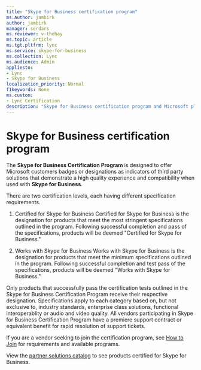 ```yaml
---
title: "Skype for Business certification program"
ms.author: jambirk
author: jambirk
manager: serdars
ms.reviewer: v-thehay
ms.topic: article
ms.tgt.pltfrm: lync
ms.service: skype-for-business
ms.collection: Lync
ms.audience: Admin
appliesto:
- Lync
- Skype for Business 
localization_priority: Normal
f1keywords: None
ms.custom:
- Lync Certification
description: "Skype for Business certification program and Microsoft plans to test and certify IP phones for Skype for Business through the Skype for Business Certification Program."
---
```

<!-- was  https://technet.microsoft.com/en-us/office/Dn947481 -->
# Skype for Business certification program

The **Skype for Business Certification Program** is designed to offer Microsoft customers badges or designations as indicators of third party solutions that demonstrate a high quality experience and compatibility when used with **Skype for Business**.

There are two certification levels, each having different specification requirements.
1. Certified for Skype for Business
    Certified for Skype for Business is the designation for products that meet the most stringent specifications outlined in the program.
    Following successful completion and pass of the specifications, products will be deemed "Certified for Skype for Business."
 
2. Works with Skype for Business
    Works with Skype for Business is the designation for products that meet the minimum specifications outlined in the program. 
    Following successful completion and test pass of the specifications, products will be deemed "Works with Skype for Business."

Only products that successfully pass the certification tests outlined in the Skype for Business Certification Program receive their respective designation.
Specifications apply to each category based on, but not exclusive to, industry standards, enterprise class solutions, functional interoperablity or audio and video quality. All vendors participating in Skype for Business Certification Program have a premiere support contract or equivalent benefit for rapid resolution of support tickets.

If you are a vendor seeking to join the certification program, see [How to Join](how-to-join.md) for requirements and available programs.

View the [partner solutions catalog](http://partnersolutions.skypeforbusiness.com/solutionscatalog/) to see products certified for Skype for Business.
